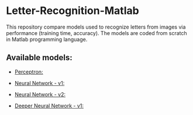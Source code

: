 # Letter-Recognition-Matlab

This repository compare models used to recognize letters from images via performance (training time, accuracy). 
The models are coded from scratch in Matlab programming language.

## Available models:

- [Perceptron:](Perceptron)

- [Neural Network - v1:](Neural_Network_v1)

- [Neural Network - v2:](Neural_Network_v2)

- [Deeper Neural Network - v1:](Deeper_Neural_Network_v1)